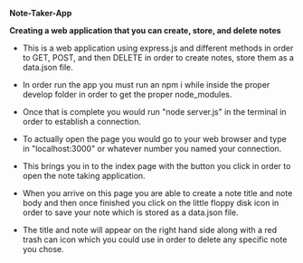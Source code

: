 **Note-Taker-App**

**Creating a web application that you can create, store, and delete notes**

* This is a web application using express.js and different methods in order to GET, POST, and then DELETE in order to create notes, store them as a data.json file.

* In order run the app you must run an npm i while inside the proper develop folder in order to get the proper node_modules.

* Once that is complete you would run "node server.js" in the terminal in order to establish a connection.

* To actually open the page you would go to your web browser and type in "localhost:3000" or whatever number you named your connection.

* This brings you in to the index page with the button you click in order to open the note taking application.

* When you arrive on this page you are able to create a note title and note body and then once finished you click on the little floppy disk icon in order to save your note which is stored as a data.json file.

* The title and note will appear on the right hand side along with a red trash can icon which you could use in order to delete any specific note you chose.
